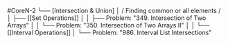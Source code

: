 #CoreN-2
└── [Intersection & Union]
    │   / Finding common or all elements /
    │
    ├── [[Set Operations]]
    │   │   ├── Problem: "349. Intersection of Two Arrays"
    │   │   └── Problem: "350. Intersection of Two Arrays II"
    │   │
    └── [[Interval Operations]]
        │   └── Problem: "986. Interval List Intersections"
